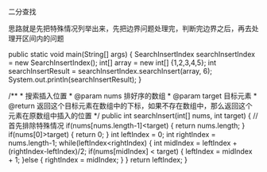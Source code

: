 二分查找

思路就是先把特殊情况列举出来，先把边界问题处理完，判断完边界之后，再去处理开区间内的问题

public static void main(String[] args) {
		SearchInsertIndex searchInsertIndex = new SearchInsertIndex();
		int[] array = new int[] {1,2,3,4,5};
		int searchInsertResult = searchInsertIndex.searchInsert(array, 6);
		System.out.println(searchInsertResult);
	}
	
/**
	 * 搜索插入位置
	 * @param nums 排好序的数组
	 * @param target 目标元素
	 * @return 返回这个目标元素在数组中的下标，如果不存在数组中，那么返回这个元素在原数组中插入的位置
	 */
    public int searchInsert(int[] nums, int target) {
    	// 首先排除特殊情况
    	if(nums[nums.length-1]<target) {
    		return nums.length;
    	}
    	if(nums[0]>target) {
    		return 0;
    	} 
    	int leftIndex = 0;
    	int rightIndex = nums.length-1;
    	while(leftIndex<rightIndex) {
    		int midIndex = leftIndex + (rightIndex-leftIndex)/2;
    		if(nums[midIndex] < target) {
    			leftIndex = midIndex + 1;
    		}else {
    			rightIndex = midIndex;
    		}
    	}
    	return leftIndex;
    }